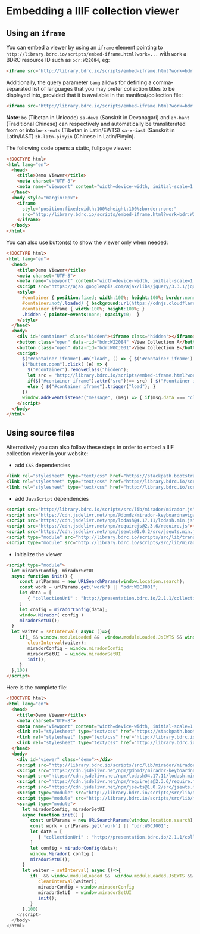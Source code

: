 # Embedding a IIIF collection viewer

## Using an `iframe`
You can embed a viewer by using an `iframe` element pointing to `http://library.bdrc.io/scripts/embed-iframe.html?work=...` with `work` a BDRC resource ID such as `bdr:W22084`, eg:
```html
<iframe src="http://library.bdrc.io/scripts/embed-iframe.html?work=bdr:W22084"></iframe>
```

Additionally, the query parameter `lang` allows for defining a comma-separated list of languages that you may prefer collection titles to be displayed into, provided that it is available in the manifest/collection file:

```html
<iframe src="http://library.bdrc.io/scripts/embed-iframe.html?work=bdr:W22084&lang=bo-x-ewts,sa-x-iast,zh-latn-pinyin"></iframe>
```
**Note**: `bo` (Tibetan in Unicode) `sa-deva` (Sanskrit in Devanagari) and `zh-hant` (Traditional Chinese) can respectively and automatically be transliterated from or into `bo-x-ewts` (Tibetan in Latin/EWTS) `sa-x-iast` (Sanskrit in Latin/IAST) `zh-latn-pinyin` (Chinese in Latin/Pinyin).


<!-- when there is another language that can be used to be transliterated from,  -->




The following code opens a static, fullpage viewer:
```html
<!DOCTYPE html>
<html lang="en">
  <head>
    <title>Demo Viewer</title>
    <meta charset="UTF-8">
    <meta name="viewport" content="width=device-width, initial-scale=1.0">
  </head>
  <body style="margin:0px">
    <iframe
      style="position:fixed;width:100%;height:100%;border:none;"
      src="http://library.bdrc.io/scripts/embed-iframe.html?work=bdr:W22084">
    </iframe>
  </body>
</html>
```

You can also use button(s) to show the viewer only when needed:
```html
<!DOCTYPE html>
<html lang="en">
  <head>
    <title>Demo Viewer</title>
    <meta charset="UTF-8">
    <meta name="viewport" content="width=device-width, initial-scale=1.0">
    <script src="https://ajax.googleapis.com/ajax/libs/jquery/3.3.1/jquery.min.js"></script>
    <style>
      #container { position:fixed; width:100%; height:100%; border:none; left:0; top:0; transition:opacity 400ms ease-in-out;  }
      #container:not(.loaded) { background:url(https://cdnjs.cloudflare.com/ajax/libs/galleriffic/2.0.1/css/loader.gif) center no-repeat;  }
      #container iframe { width:100%; height:100%; }
      .hidden { pointer-events:none; opacity:0;  }
    </style>
  </head>
  <body>
    <div id="container" class="hidden"><iframe class="hidden"></iframe></div>
    <button class="open" data-rid="bdr:W22084" >View Collection A</button>
    <button class="open" data-rid="bdr:W0CJ001">View Collection B</button>
    <script>
      $("#container iframe").on("load", () => { $('#container iframe').removeClass('hidden'); $("#container").addClass("loaded"); });
      $("button.open").click( (e) => {
        $("#container").removeClass("hidden");
        let src = "http://library.bdrc.io/scripts/embed-iframe.html?work="+$(e.target).attr("data-rid");
        if($("#container iframe").attr("src")!== src) { $("#container iframe").attr("src",src); }
        else { $("#container iframe").trigger("load"); }
      })
      window.addEventListener("message", (msg) => { if(msg.data === "close") { $("#container,#container iframe").addClass("hidden").removeClass("loaded"); } } )
    </script>
  </body>
</html>
```

##  Using source files
Alternatively you can also follow these steps in order to embed a IIIF collection viewer in your website:

* add `CSS` dependencies

```html
<link rel="stylesheet" type="text/css" href="https://stackpath.bootstrapcdn.com/font-awesome/4.7.0/css/font-awesome.min.css">
<link rel="stylesheet" type="text/css" href="http://library.bdrc.io/scripts/src/lib/mirador/css/mirador-combined.css">
<link rel="stylesheet" type="text/css" href="http://library.bdrc.io/scripts/src/lib/mirador.css"/>
```

* add `JavaScript` dependencies

```html
<script src="http://library.bdrc.io/scripts/src/lib/mirador/mirador.js"></script>
<script src="https://cdn.jsdelivr.net/npm/@dbmdz/mirador-keyboardnavigation@1.1.0/keyboardNavigation.min.js"></script>  
<script src="https://cdn.jsdelivr.net/npm/lodash@4.17.11/lodash.min.js"></script>
<script src="https://cdn.jsdelivr.net/npm/requirejs@2.3.6/require.js"></script>
<script src="https://cdn.jsdelivr.net/npm/jsewts@1.0.2/src/jsewts.min.js"></script>
<script type="module" src="http://library.bdrc.io/scripts/src/lib/transliterators.js"></script>
<script type="module" src="http://library.bdrc.io/scripts/src/lib/miradorSetup.js"></script>
```

* initialize the viewer

```html
<script type="module">
  let miradorConfig, miradorSetUI
  async function init() {
     const urlParams = new URLSearchParams(window.location.search);
     const work = urlParams.get('work') || "bdr:W0CJ001";
     let data = [
        { "collectionUri" : "http://presentation.bdrc.io/2.1.1/collection/wio:"+work, location:"" }
     ]
     let config = miradorConfig(data);
     window.Mirador( config )
     miradorSetUI();
  }
  let waiter = setInterval( async ()=>{    
     if(_ && window.moduleLoaded &&  window.moduleLoaded.JsEWTS && window.moduleLoaded.Sanscript && window.moduleLoaded.pinyin4js) {
        clearInterval(waiter);
        miradorConfig = window.miradorConfig
        miradorSetUI  = window.miradorSetUI
        init();
     }
  },100)
</script>
```


Here is the complete file:
```html
<!DOCTYPE html>
<html lang="en">
  <head>
    <title>Demo Viewer</title>
    <meta charset="UTF-8">
    <meta name="viewport" content="width=device-width, initial-scale=1.0">
    <link rel="stylesheet" type="text/css" href="https://stackpath.bootstrapcdn.com/font-awesome/4.7.0/css/font-awesome.min.css">
    <link rel="stylesheet" type="text/css" href="http://library.bdrc.io/scripts/src/lib/mirador/css/mirador-combined.css">
    <link rel="stylesheet" type="text/css" href="http://library.bdrc.io/scripts/src/lib/mirador.css"/>
  </head>
  <body>
    <div id="viewer" class="demo"></div>
    <script src="http://library.bdrc.io/scripts/src/lib/mirador/mirador.js"></script>
    <script src="https://cdn.jsdelivr.net/npm/@dbmdz/mirador-keyboardnavigation@1.1.0/keyboardNavigation.min.js"></script>      
    <script src="https://cdn.jsdelivr.net/npm/lodash@4.17.11/lodash.min.js"></script>
    <script src="https://cdn.jsdelivr.net/npm/requirejs@2.3.6/require.js"></script>
    <script src="https://cdn.jsdelivr.net/npm/jsewts@1.0.2/src/jsewts.min.js"></script>
    <script type="module" src="http://library.bdrc.io/scripts/src/lib/transliterators.js"></script>
    <script type="module" src="http://library.bdrc.io/scripts/src/lib/miradorSetup.js"></script>
    <script type="module">
      let miradorConfig, miradorSetUI
      async function init() {
         const urlParams = new URLSearchParams(window.location.search);
         const work = urlParams.get('work') || "bdr:W0CJ001";
         let data = [
            { "collectionUri" : "http://presentation.bdrc.io/2.1.1/collection/wio:"+work, location:"" }
         ]
         let config = miradorConfig(data);
         window.Mirador( config )
         miradorSetUI();
      }
      let waiter = setInterval( async ()=>{        
         if(_ && window.moduleLoaded &&  window.moduleLoaded.JsEWTS && window.moduleLoaded.Sanscript && window.moduleLoaded.pinyin4js) { {
            clearInterval(waiter);
            miradorConfig = window.miradorConfig
            miradorSetUI  = window.miradorSetUI
            init();
         }
      },100)
    </script>
  </body>
</html>
```
